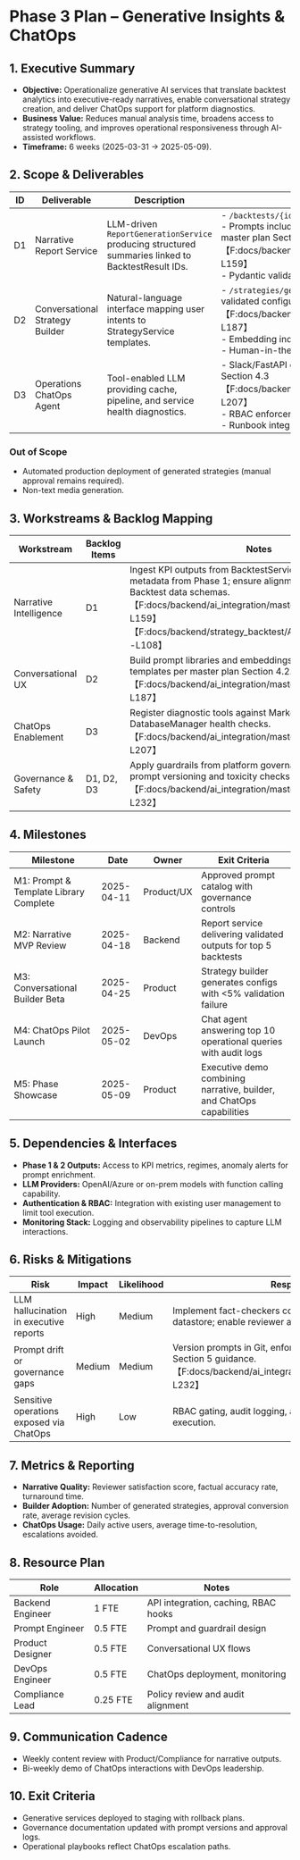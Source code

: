 # Phase 3 Plan – Generative Insights & ChatOps

## 1. Executive Summary
- **Objective:** Operationalize generative AI services that translate backtest analytics into executive-ready narratives, enable conversational strategy creation, and deliver ChatOps support for platform diagnostics.
- **Business Value:** Reduces manual analysis time, broadens access to strategy tooling, and improves operational responsiveness through AI-assisted workflows.
- **Timeframe:** 6 weeks (2025-03-31 → 2025-05-09).

## 2. Scope & Deliverables
| ID | Deliverable | Description | Acceptance Criteria |
| -- | ----------- | ----------- | ------------------- |
| D1 | Narrative Report Service | LLM-driven `ReportGenerationService` producing structured summaries linked to BacktestResult IDs. | - `/backtests/{id}/report` route with caching<br>- Prompts include KPI, regime, signal metadata per master plan Section 4.1【F:docs/backend/ai_integration/master_plan.md†L133-L159】<br>- Pydantic validation and fact checks |
| D2 | Conversational Strategy Builder | Natural-language interface mapping user intents to StrategyService templates. | - `/strategies/generative-builder` API returning validated configurations per Section 4.2【F:docs/backend/ai_integration/master_plan.md†L160-L187】<br>- Embedding index covering available indicators<br>- Human-in-the-loop approval workflow |
| D3 | Operations ChatOps Agent | Tool-enabled LLM providing cache, pipeline, and service health diagnostics. | - Slack/FastAPI endpoint enabling tool usage per Section 4.3【F:docs/backend/ai_integration/master_plan.md†L188-L207】<br>- RBAC enforcement and audit logging<br>- Runbook integration |

### Out of Scope
- Automated production deployment of generated strategies (manual approval remains required).
- Non-text media generation.

## 3. Workstreams & Backlog Mapping
| Workstream | Backlog Items | Notes |
| ---------- | ------------- | ----- |
| Narrative Intelligence | D1 | Ingest KPI outputs from BacktestService and regime metadata from Phase 1; ensure alignment with Strategy & Backtest data schemas.【F:docs/backend/ai_integration/master_plan.md†L133-L159】【F:docs/backend/strategy_backtest/ARCHITECTURE.md†L1-L108】 |
| Conversational UX | D2 | Build prompt libraries and embeddings referencing Strategy templates per master plan Section 4.2.【F:docs/backend/ai_integration/master_plan.md†L160-L187】 |
| ChatOps Enablement | D3 | Register diagnostic tools against MarketDataService and DatabaseManager health checks.【F:docs/backend/ai_integration/master_plan.md†L188-L207】 |
| Governance & Safety | D1, D2, D3 | Apply guardrails from platform governance (Section 5) for prompt versioning and toxicity checks.【F:docs/backend/ai_integration/master_plan.md†L208-L232】 |

## 4. Milestones
| Milestone | Date | Owner | Exit Criteria |
| --------- | ---- | ----- | ------------- |
| M1: Prompt & Template Library Complete | 2025-04-11 | Product/UX | Approved prompt catalog with governance controls |
| M2: Narrative MVP Review | 2025-04-18 | Backend | Report service delivering validated outputs for top 5 backtests |
| M3: Conversational Builder Beta | 2025-04-25 | Product | Strategy builder generates configs with <5% validation failure |
| M4: ChatOps Pilot Launch | 2025-05-02 | DevOps | Chat agent answering top 10 operational queries with audit logs |
| M5: Phase Showcase | 2025-05-09 | Product | Executive demo combining narrative, builder, and ChatOps capabilities |

## 5. Dependencies & Interfaces
- **Phase 1 & 2 Outputs:** Access to KPI metrics, regimes, anomaly alerts for prompt enrichment.
- **LLM Providers:** OpenAI/Azure or on-prem models with function calling capability.
- **Authentication & RBAC:** Integration with existing user management to limit tool execution.
- **Monitoring Stack:** Logging and observability pipelines to capture LLM interactions.

## 6. Risks & Mitigations
| Risk | Impact | Likelihood | Response |
| ---- | ------ | ---------- | -------- |
| LLM hallucination in executive reports | High | Medium | Implement fact-checkers comparing outputs to KPI datastore; enable reviewer approval queue. |
| Prompt drift or governance gaps | Medium | Medium | Version prompts in Git, enforce policy checks per Section 5 guidance.【F:docs/backend/ai_integration/master_plan.md†L208-L232】 |
| Sensitive operations exposed via ChatOps | High | Low | RBAC gating, audit logging, and sandboxed tool execution. |

## 7. Metrics & Reporting
- **Narrative Quality:** Reviewer satisfaction score, factual accuracy rate, turnaround time.
- **Builder Adoption:** Number of generated strategies, approval conversion rate, average revision cycles.
- **ChatOps Usage:** Daily active users, average time-to-resolution, escalations avoided.

## 8. Resource Plan
| Role | Allocation | Notes |
| ---- | ---------- | ----- |
| Backend Engineer | 1 FTE | API integration, caching, RBAC hooks |
| Prompt Engineer | 0.5 FTE | Prompt and guardrail design |
| Product Designer | 0.5 FTE | Conversational UX flows |
| DevOps Engineer | 0.5 FTE | ChatOps deployment, monitoring |
| Compliance Lead | 0.25 FTE | Policy review and audit alignment |

## 9. Communication Cadence
- Weekly content review with Product/Compliance for narrative outputs.
- Bi-weekly demo of ChatOps interactions with DevOps leadership.

## 10. Exit Criteria
- Generative services deployed to staging with rollback plans.
- Governance documentation updated with prompt versions and approval logs.
- Operational playbooks reflect ChatOps escalation paths.
